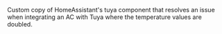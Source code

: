 Custom copy of HomeAssistant's tuya component that resolves an issue when integrating an AC with Tuya where the temperature values are doubled.
